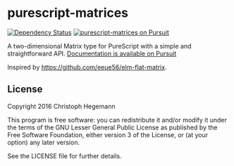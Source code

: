 purescript-matrices
==

[![Dependency Status](https://www.versioneye.com/user/projects/57ca18f769d94900419ca37d/badge.svg?style=flat-square)](https://www.versioneye.com/user/projects/57ca18f769d94900419ca37d)
<a href="https://pursuit.purescript.org/packages/purescript-matrices">
  <img src="https://pursuit.purescript.org/packages/purescript-matrices/badge"
       alt="purescript-matrices on Pursuit">
  </img>
</a>

A two-dimensional Matrix type for PureScript with a simple and straightforward
API. [Documentation is available on Pursuit](https://pursuit.purescript.org/packages/purescript-matrices)


Inspired by https://github.com/eeue56/elm-flat-matrix.

## License

Copyright 2016 Christoph Hegemann

This program is free software: you can redistribute it and/or modify it under the terms of the GNU Lesser General Public License as published by the Free Software Foundation, either version 3 of the License, or (at your option) any later version.

See the LICENSE file for further details.
